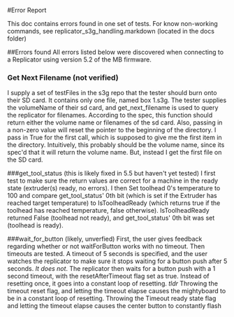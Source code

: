 #Error Report

This doc contains errors found in one set of tests.  For know non-working commands, see replicator_s3g_handling.markdown (located in the docs folder)

##Errors found
All errors listed below were discovered when connecting to a Replicator using version 5.2 of the MB firmware.

### Get Next Filename (not verified)
I supply a set of testFiles in the s3g repo that the tester should burn onto their SD card.  It contains only one file, named box 1.s3g.  The tester supplies the volumeName of their sd card, and get_next_filename is used to query the replicator for filenames.  According to the spec, this function should return either the volume name or filenames of the sd card.  Also, passing in a non-zero value will reset the pointer to the beginning of the directory.  I pass in True for the first call, which is supposed to give me the first item in the directory.  Intuitively, this probably should be the volume name, since its spec'd that it will return the volume name.  But, instead I get the first file on the SD card.

###get_tool_status (this is likely fixed in 5.5 but haven't yet tested)
I first test to make sure the return values are correct for a machine in the ready state (extruder(s) ready, no errors).  I then Set toolhead 0's temperature to 100 and compare get_tool_status' 0th bit (which is set if the Extruder has reached target temperature) to IsToolheadReady (which returns true if the toolhead has reached temperature, false otherwise).  IsToolheadReady returned False (toolhead not ready), and get_tool_status' 0th bit was set (toolhead is ready).

###wait_for_button (likely, unverfied)
First, the user gives feedback regarding whether or not  waitForButton works with no timeout.  Then timeouts are tested.  A timeout of 5 seconds is specified, and the user watches the replicator to make sure it stops waiting for a button push after 5 seconds.  _It does not_.   The replicator then waits for a button push with a 1 second timeout, with the resetAfterTimeout flag set as true.  Instead of resetting once, it goes into a constant loop of resetting.
_tldr_
Throwing the timeout reset flag, and letting the timeout elapse causes the mightyboard to be in a constant loop of resetting.
Throwing the Timeout ready state flag and letting the timeout elapse causes the center button to constantly flash
